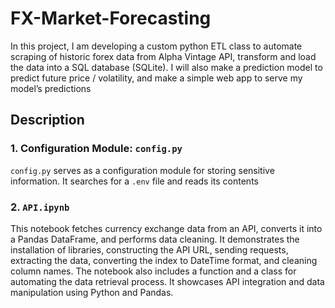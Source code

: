 # FX-Market-Forecasting
In this project, I am developing a custom python ETL class to automate scraping of historic forex data from Alpha Vintage API, transform and load the data into a SQL database (SQLite).
I will also make a prediction model to predict future price / volatility, and make a simple web app to serve my model’s predictions

## Description
### 1. Configuration Module: `config.py`
`config.py` serves as a configuration module for storing sensitive information. It searches for a `.env` file and reads its contents

### 2. `API.ipynb`
This notebook fetches currency exchange data from an API, converts it into a Pandas DataFrame, and performs data cleaning. It demonstrates the installation of libraries, constructing the API URL, sending requests, extracting the data, converting the index to DateTime format, and cleaning column names. The notebook also includes a function and a class for automating the data retrieval process. It showcases API integration and data manipulation using Python and Pandas.

### 
